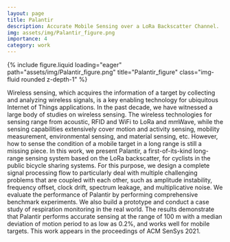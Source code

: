 ```yaml
---
layout: page
title: Palantir
description: Accurate Mobile Sensing over a LoRa Backscatter Channel.
img: assets/img/Palantir_figure.png
importance: 4
category: work
---
```


<div class="row">
    <div class="col-sm mt-3 mt-md-0">
        {% include figure.liquid loading="eager" path="assets/img/Palantir_figure.png" title="Palantir_figure" class="img-fluid rounded z-depth-1" %}
    </div>
</div>

Wireless sensing, which acquires the information of a target by collecting and analyzing wireless signals, is a key enabling technology for ubiquitous Internet of Things applications. In the past decade, we have witnessed a large body of studies on wireless sensing. The wireless technologies for sensing range from acoustic, RFID and WiFi to LoRa and mmWave, while the sensing capabilities extensively cover motion and activity sensing, mobility measurement, environmental sensing, and material sensing, etc. However, how to sense the condition of a mobile target in a long range is still a missing piece. In this work, we present Palantir, a first-of-its-kind long-range sensing system based on the LoRa backscatter, for cyclists in the public bicycle sharing systems. For this purpose, we design a complete signal processing flow to particularly deal with multiple challenging problems that are coupled with each other, such as amplitude instability, frequency offset, clock drift, spectrum leakage, and multiplicative noise. We evaluate the performance of Palantir by performing comprehensive benchmark experiments. We also build a prototype and conduct a case study of respiration monitoring in the real world. The results demonstrate that Palantir performs accurate sensing at the range of 100 m with a median deviation of motion period to as low as 0.2%, and works well for mobile targets. This work appears in the proceedings of ACM SenSys 2021.


